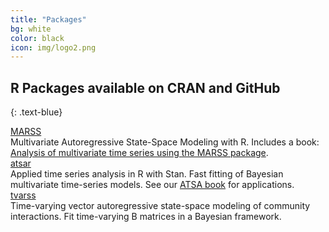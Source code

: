 ```yaml
---
title: "Packages"
bg: white
color: black
icon: img/logo2.png
---
```


## R Packages available on CRAN and GitHub
{: .text-blue}

<!-- the part in pkgsboxtext2 will disappear on small screens -->
<div id="pkgscontainer">

<div id="pkgsbox">
<a class="boxlinks"  href="https://nwfsc-timeseries.github.io/MARSS/">MARSS</a><br>
<span id="pkgsboxtext1">Multivariate Autoregressive State-Space Modeling with R.</span> <span id="pkgsboxtext2"> Includes a book: <a href="https://cran.r-project.org/web/packages/MARSS/vignettes/UserGuide.pdf">Analysis of multivariate time series using the MARSS package</a>.</span>
</div>

<div id="pkgsbox">
<a class="boxlinks"  href="https://github.com/nwfsc-timeseries/atsar">atsar</a><br>
<span id="pkgsboxtext1">Applied time series analysis in R with Stan.</span>
<span id="pkgsboxtext2"> Fast fitting of Bayesian multivariate time-series models.  See our <a href="https://nwfsc-timeseries.github.io/atsa-labs/">ATSA book</a> for applications.</span>
</div>

<div id="pkgsbox">
<a class="boxlinks"  href="https://github.com/nwfsc-timeseries/tvarss">tvarss</a><br>
<span id="pkgsboxtext1">Time-varying vector autoregressive state-space modeling of community interactions.</span>
<span id="pkgsboxtext2"> Fit time-varying B matrices in a Bayesian framework.</span>
</div>

</div>
